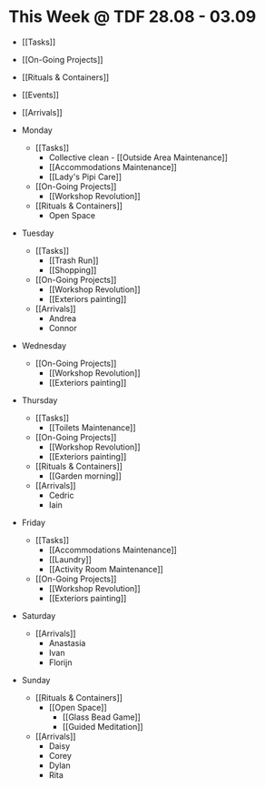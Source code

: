 # This Week @ TDF 28.08 - 03.09

- [[Tasks]]

- [[On-Going Projects]]

- [[Rituals & Containers]]

- [[Events]]

- [[Arrivals]]

- Monday
	- [[Tasks]]
		- Collective clean - [[Outside Area Maintenance]]
		- [[Accommodations Maintenance]]
		- [[Lady's Pipi Care]]
	- [[On-Going Projects]]
		- [[Workshop Revolution]]
	- [[Rituals & Containers]]
		- Open Space
- Tuesday
	- [[Tasks]]
		- [[Trash Run]]
		- [[Shopping]]
	- [[On-Going Projects]]
		- [[Workshop Revolution]]
		- [[Exteriors painting]]
	- [[Arrivals]]
		- Andrea
		- Connor
- Wednesday
	- [[On-Going Projects]]
		- [[Workshop Revolution]]
		- [[Exteriors painting]]
- Thursday
	- [[Tasks]]
		- [[Toilets Maintenance]]
	- [[On-Going Projects]]
		- [[Workshop Revolution]]
		- [[Exteriors painting]]
	- [[Rituals & Containers]]
		- [[Garden morning]]
	- [[Arrivals]]
		- Cedric
		- Iain
- Friday
	- [[Tasks]]
		- [[Accommodations Maintenance]]
		- [[Laundry]]
		- [[Activity Room Maintenance]]
	- [[On-Going Projects]]
		- [[Workshop Revolution]]
		- [[Exteriors painting]]
- Saturday
	- [[Arrivals]]
		- Anastasia
		- Ivan
		- Florijn
- Sunday
	- [[Rituals & Containers]]
		- [[Open Space]]
			- [[Glass Bead Game]]
			- [[Guided Meditation]]
	- [[Arrivals]]
		- Daisy
		- Corey
		- Dylan
		- Rita
